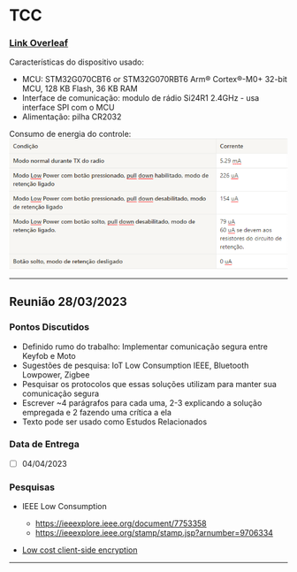 # TCC

### [Link Overleaf](https://pt.overleaf.com/project/63dbd9dfc1673d779766c71e)

Características do dispositivo usado:
* MCU: STM32G070CBT6 or STM32G070RBT6 Arm® Cortex®-M0+ 32-bit MCU, 128 KB Flash, 36 KB RAM
* Interface de comunicação: modulo de rádio Si24R1 2.4GHz - usa interface SPI com o MCU
* Alimentação: pilha CR2032

Consumo de energia do controle:
![Alt text](imgs/consumo_keyfob.png)

---

## Reunião 28/03/2023

### Pontos Discutidos

* Definido rumo do trabalho: Implementar comunicação segura entre Keyfob e Moto
* Sugestões de pesquisa: IoT Low Consumption IEEE, Bluetooth Lowpower, Zigbee
* Pesquisar os protocolos que essas soluções utilizam para manter sua comunicação segura
* Escrever ~4 parágrafos para cada uma, 2-3 explicando a solução empregada e 2 fazendo uma crítica a ela
* Texto pode ser usado como Estudos Relacionados

### Data de Entrega

- [ ] 04/04/2023

### Pesquisas

* IEEE Low Consumption

  * https://ieeexplore.ieee.org/document/7753358
  * https://ieeexplore.ieee.org/stamp/stamp.jsp?arnumber=9706334

* [Low cost client-side encryption](https://link.springer.com/article/10.1007/s11704-022-1256-9)



---
